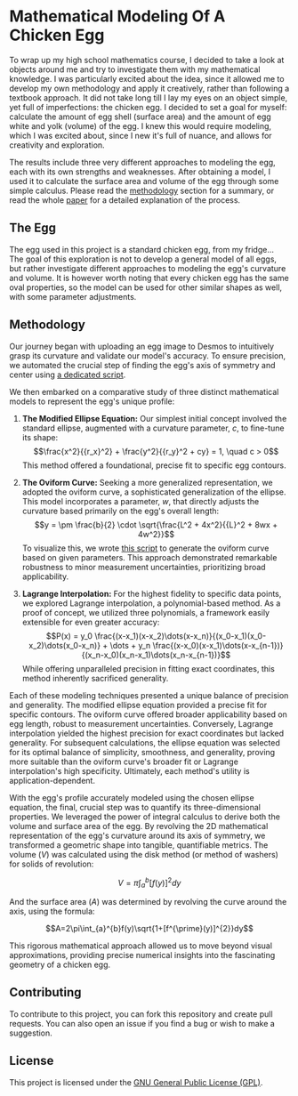 # Mathematical Modeling Of A Chicken Egg

To wrap up my high school mathematics course, I decided to take a look at objects around me and try to investigate them with my mathematical knowledge. I was particularly excited about the idea, since it allowed me to develop my own methodology and apply it creatively, rather than following a textbook approach. It did not take long till I lay my eyes on an object simple, yet full of imperfections: the chicken egg. I decided to set a goal for myself: calculate the amount of egg shell (surface area) and the amount of egg white and yolk (volume) of the egg. I knew this would require modeling, which I was excited about, since I new it's full of nuance, and allows for creativity and exploration.

The results include three very different approaches to modeling the egg, each with its own strengths and weaknesses. After obtaining a model, I used it to calculate the surface area and volume of the egg through some simple calculus. Please read the [methodology](#methodology) section for a summary, or read the whole [paper](/paper/IB-MATH-IA-2022.pdf) for a detailed explanation of the process.

## The Egg

The egg used in this project is a standard chicken egg, from my fridge... The goal of this exploration is not to develop a general model of all eggs, but rather investigate different approaches to modeling the egg's curvature and volume. It is however worth noting that every chicken egg has the same oval properties, so the model can be used for other similar shapes as well, with some parameter adjustments.

## Methodology

Our journey began with uploading an egg image to Desmos to intuitively grasp its curvature and validate our model's accuracy. To ensure precision, we automated the crucial step of finding the egg's axis of symmetry and center using [a dedicated script](/scripts/axis.py).

We then embarked on a comparative study of three distinct mathematical models to represent the egg's unique profile:

1.  **The Modified Ellipse Equation:** Our simplest initial concept involved the standard ellipse, augmented with a curvature parameter, $c$, to fine-tune its shape:
    $$\frac{x^2}{{r_x}^2} + \frac{y^2}{{r_y}^2 + cy} = 1, \quad c > 0$$
    This method offered a foundational, precise fit to specific egg contours.

2.  **The Oviform Curve:** Seeking a more generalized representation, we adopted the oviform curve, a sophisticated generalization of the ellipse. This model incorporates a parameter, $w$, that directly adjusts the curvature based primarily on the egg's overall length:
    $$y = \pm \frac{b}{2} \cdot \sqrt{\frac{L^2 + 4x^2}{{L}^2 + 8wx + 4w^2}}$$
    To visualize this, we wrote [this script](/scripts/oviform.py) to generate the oviform curve based on given parameters. This approach demonstrated remarkable robustness to minor measurement uncertainties, prioritizing broad applicability.

3.  **Lagrange Interpolation:** For the highest fidelity to specific data points, we explored Lagrange interpolation, a polynomial-based method. As a proof of concept, we utilized three polynomials, a framework easily extensible for even greater accuracy:
    $$P(x) = y_0 \frac{(x-x_1)(x-x_2)\dots(x-x_n)}{(x_0-x_1)(x_0-x_2)\dots(x_0-x_n)} + \dots + y_n \frac{(x-x_0)(x-x_1)\dots(x-x_{n-1})}{(x_n-x_0)(x_n-x_1)\dots(x_n-x_{n-1})}$$
    While offering unparalleled precision in fitting exact coordinates, this method inherently sacrificed generality.

Each of these modeling techniques presented a unique balance of precision and generality. The modified ellipse equation provided a precise fit for specific contours. The oviform curve offered broader applicability based on egg length, robust to measurement uncertainties. Conversely, Lagrange interpolation yielded the highest precision for exact coordinates but lacked generality. For subsequent calculations, the ellipse equation was selected for its optimal balance of simplicity, smoothness, and generality, proving more suitable than the oviform curve's broader fit or Lagrange interpolation's high specificity. Ultimately, each method's utility is application-dependent.

With the egg's profile accurately modeled using the chosen ellipse equation, the final, crucial step was to quantify its three-dimensional properties. We leveraged the power of integral calculus to derive both the volume and surface area of the egg. By revolving the 2D mathematical representation of the egg's curvature around its axis of symmetry, we transformed a geometric shape into tangible, quantifiable metrics. The volume ($V$) was calculated using the disk method (or method of washers) for solids of revolution:

$$V=\pi\int_{a}^{b}[f(y)]^{2}dy$$

And the surface area ($A$) was determined by revolving the curve around the axis, using the formula:

$$A=2\pi\int_{a}^{b}f(y)\sqrt{1+[f^{\prime}(y)]^{2}}dy$$

This rigorous mathematical approach allowed us to move beyond visual approximations, providing precise numerical insights into the fascinating geometry of a chicken egg.


## Contributing

To contribute to this project, you can fork this repository and create pull requests. You can also open an issue if you find a bug or wish to make a suggestion.

## License

This project is licensed under the [GNU General Public License (GPL)](LICENSE).